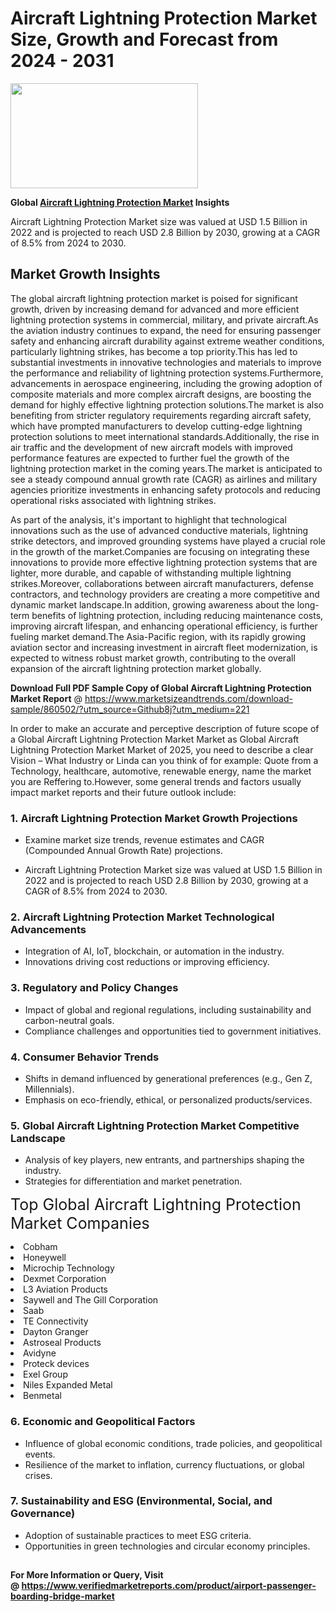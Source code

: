 <H1>Aircraft Lightning Protection Market Size, Growth and Forecast from 2024 - 2031</H1><img class="aligncenter size-medium wp-image-584254" src="https://thirdeyenews.in/wp-content/uploads/2024/09/Global-Market-Research-300x168.jpeg" alt="" width="300" height="168" /><p><strong>Global&nbsp;<a href="https://www.marketsizeandtrends.com/download-sample/860502/?utm_source=Github8j?utm_medium=221">Aircraft Lightning Protection Market</a> Insights</strong></p><p>Aircraft Lightning Protection Market size was valued at USD 1.5 Billion in 2022 and is projected to reach USD 2.8 Billion by 2030, growing at a CAGR of 8.5% from 2024 to 2030.</p><p><h2>Market Growth Insights</h2> <p>The global aircraft lightning protection market is poised for significant growth, driven by increasing demand for advanced and more efficient lightning protection systems in commercial, military, and private aircraft.As the aviation industry continues to expand, the need for ensuring passenger safety and enhancing aircraft durability against extreme weather conditions, particularly lightning strikes, has become a top priority.This has led to substantial investments in innovative technologies and materials to improve the performance and reliability of lightning protection systems.Furthermore, advancements in aerospace engineering, including the growing adoption of composite materials and more complex aircraft designs, are boosting the demand for highly effective lightning protection solutions.The market is also benefiting from stricter regulatory requirements regarding aircraft safety, which have prompted manufacturers to develop cutting-edge lightning protection solutions to meet international standards.Additionally, the rise in air traffic and the development of new aircraft models with improved performance features are expected to further fuel the growth of the lightning protection market in the coming years.The market is anticipated to see a steady compound annual growth rate (CAGR) as airlines and military agencies prioritize investments in enhancing safety protocols and reducing operational risks associated with lightning strikes.</p> <p>As part of the analysis, it's important to highlight that technological innovations such as the use of advanced conductive materials, lightning strike detectors, and improved grounding systems have played a crucial role in the growth of the market.Companies are focusing on integrating these innovations to provide more effective lightning protection systems that are lighter, more durable, and capable of withstanding multiple lightning strikes.Moreover, collaborations between aircraft manufacturers, defense contractors, and technology providers are creating a more competitive and dynamic market landscape.In addition, growing awareness about the long-term benefits of lightning protection, including reducing maintenance costs, improving aircraft lifespan, and enhancing operational efficiency, is further fueling market demand.The Asia-Pacific region, with its rapidly growing aviation sector and increasing investment in aircraft fleet modernization, is expected to witness robust market growth, contributing to the overall expansion of the aircraft lightning protection market globally.</p><p><span class=""><strong>Download Full PDF Sample Copy of Global Aircraft Lightning Protection Market Report</strong> @ <a href="https://www.marketsizeandtrends.com/download-sample/860502/?utm_source=Github8j?utm_medium=221" target="_blank">https://www.marketsizeandtrends.com/download-sample/860502/?utm_source=Github8j?utm_medium=221</a></span></p><p>In order to make an accurate and perceptive description of future scope of a Global&nbsp;Aircraft Lightning Protection Market Market as Global&nbsp;Aircraft Lightning Protection Market Market of 2025, you need to describe a clear Vision &ndash; What Industry or Linda can you think of for example: Quote from a Technology, healthcare, automotive, renewable energy, name the market you are Reffering to.However, some general trends and factors usually impact market reports and their future outlook include:</p><h3>1.&nbsp;<strong>Aircraft Lightning Protection Market Growth Projections</strong></h3><ul><li>Examine market size trends, revenue estimates and CAGR (Compounded Annual Growth Rate) projections.</li><li><p>Aircraft Lightning Protection Market size was valued at USD 1.5 Billion in 2022 and is projected to reach USD 2.8 Billion by 2030, growing at a CAGR of 8.5% from 2024 to 2030.</p></li></ul><h3>2.&nbsp;<strong>Aircraft Lightning Protection Market Technological Advancements</strong></h3><ul><li>Integration of AI, IoT, blockchain, or automation in the industry.</li><li>Innovations driving cost reductions or improving efficiency.</li></ul><h3>3.&nbsp;<strong>Regulatory and Policy Changes</strong></h3><ul><li>Impact of global and regional regulations, including sustainability and carbon-neutral goals.</li><li>Compliance challenges and opportunities tied to government initiatives.</li></ul><h3>4.&nbsp;<strong>Consumer Behavior Trends</strong></h3><ul><li>Shifts in demand influenced by generational preferences (e.g., Gen Z, Millennials).</li><li>Emphasis on eco-friendly, ethical, or personalized products/services.</li></ul><h3>5.&nbsp;<strong>Global Aircraft Lightning Protection Market Competitive Landscape</strong></h3><ul><li>Analysis of key players, new entrants, and partnerships shaping the industry.</li><li>Strategies for differentiation and market penetration.</li></ul><p data-pm-slice="1 1 []"><span style="color: inherit; font-family: inherit; font-size: 25px;">Top Global Aircraft Lightning Protection Market Companies</span></p><div class="" data-test-id=""><p><li>Cobham</li><li> Honeywell</li><li> Microchip Technology</li><li> Dexmet Corporation</li><li> L3 Aviation Products</li><li> Saywell and The Gill Corporation</li><li> Saab</li><li> TE Connectivity</li><li> Dayton Granger</li><li> Astroseal Products</li><li> Avidyne</li><li> Proteck devices</li><li> Exel Group</li><li> Niles Expanded Metal</li><li> Benmetal</li></p></div><h3>6.&nbsp;<strong>Economic and Geopolitical Factors</strong></h3><ul><li>Influence of global economic conditions, trade policies, and geopolitical events.</li><li>Resilience of the market to inflation, currency fluctuations, or global crises.</li></ul><h3>7.&nbsp;<strong>Sustainability and ESG (Environmental, Social, and Governance)</strong></h3><ul><li>Adoption of sustainable practices to meet ESG criteria.</li><li>Opportunities in green technologies and circular economy principles.</li></ul><h2><strong style="font-size: 14px;">For More Information or Query, Visit @&nbsp;</strong><a style="background-color: #ffffff; font-size: 14px;" href="https://www.marketsizeandtrends.com/report/aircraft-lightning-protection-market/" target="_blank">https://www.verifiedmarketreports.com/product/airport-passenger-boarding-bridge-market</a></h2>